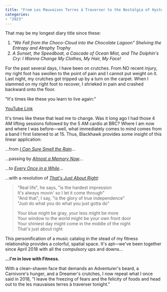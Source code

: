 ```yaml
---
title: "From Les Mauvaises Terres à Traverser to the Nostalgia of Hysteria: September’s Sendoff of Beef & Beard of Blackhawk"
categories:
- "2023"
---
```


That may be my longest diary title since these:

1. *"We Fall from the Choco-Cloud into the Chocolate Lagoon" Shelving the Entropy and Atrophy Trophy* 
2. *A Sunset, the Speedboat, a Cascade of Ocean Mist, and The Dolphin's Cry: I Wanna Change My Clothes, My Hair, My Face!*

For the past several days, I have been on crutches.  From NO recent injury, my right foot has swollen to the point of pain and I cannot put weight on it.  Last night, my crutches got tripped up by a turn on the carpet. When I slammed on my right foot to recover, I shrieked in pain and crashed backward onto the floor.

"It's times like these you learn to live again:"

[YouTube Link](https://www.youtube.com/watch?v=8FFIBjueBdo)

It's times like these that lead me to change.  Was it long ago I had those 4 AM lifting sessions followed by the 5 AM cardio at BRC?  Where I am now and where I was before—well, what immediately comes to mind comes from a band I first listened to at 15.  Thus, Blackhawk provides some insight of this linear application: 

...from [*I Can Sure Smell the Rain*](https://music.youtube.com/watch?v=MFiazwOrgrQ&si=27h_qJHfuBAQCewV)...

...passing by [*Almost a Memory Now*](https://music.youtube.com/watch?v=Zd1rgKk21r8&si=JBmsMVfdVtHV2JKH)...

...to [*Every Once in a While*](https://music.youtube.com/watch?v=fP4QxSP3kpY&si=NHhhgsm__GQxjDBu)...

...with a resolution of [*That's Just About Right*](https://music.youtube.com/watch?v=_DEFJHoIazo&si=SrWBqidCNgJQm6-n):

> "Real life", he says, "is the hardest impression  
It's always movin' so I let it come through"  
"And that", I say, "is the glory of true independence"   
"Just do what you do what you just gotta do"  
>  
> Your blue might be gray, your less might be more  
Your window to the world might be your own front door  
Your shiniest day might come in the middle of the night  
That's just about right  

This personification of a music catalog in the stead of my fitness relationship provides a colorful, spatial space.  It's apt—we've been together since April 2018 with all the compulsory ups and downs... 

 **...I'm in love with Fitness.**

With a clean-shaven face that demands an Adventurer's beard, a Carnivore's hunger, and a Dreamer's crutches, I now repeat what I once said in 2018, "I leave the freezing of fears and the felicity of foods and head out to the les mauvaises terres à traverser tonight."
